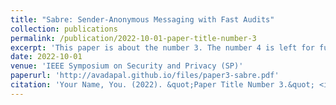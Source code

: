 ```yaml
---
title: "Sabre: Sender-Anonymous Messaging with Fast Audits"
collection: publications
permalink: /publication/2022-10-01-paper-title-number-3
excerpt: 'This paper is about the number 3. The number 4 is left for future work.'
date: 2022-10-01
venue: 'IEEE Symposium on Security and Privacy (SP)'
paperurl: 'http://avadapal.github.io/files/paper3-sabre.pdf'
citation: 'Your Name, You. (2022). &quot;Paper Title Number 3.&quot; <i>IEEE Symposium on Security and Privacy (SP)</i>. 1(3).'
---
```

<!-- This paper presents Sabre, a family of sender-anonymous messaging protocols with instances supporting both Twitter-like anonymous bulletin boards and Secure Drop-like mailboxes. Both variants provide strong anonymity while potentially scaling to anonymity sets in the tens of millions and beyond. Sabre protocols inherit their basic structure from Riposte and Express while replacing those schemes’ linear-cost audit protocols with new logarithmic-cost ones. Sabre also incorporates a host of innovations that improve concrete performance by an order of magnitude or more under _ideal_ circumstances, while providing asymptotic speedups in the face of resource exhaustion-style DoS attacks.

[Download paper here](http://avadapal.github.io/files/paper3-sabre.pdf) -->

<!-- Recommended citation: Your Name, You. (2022). "Paper Title Number 3." <i>IEEE Symposium on Security and Privacy (SP)</i>. 1(3). -->